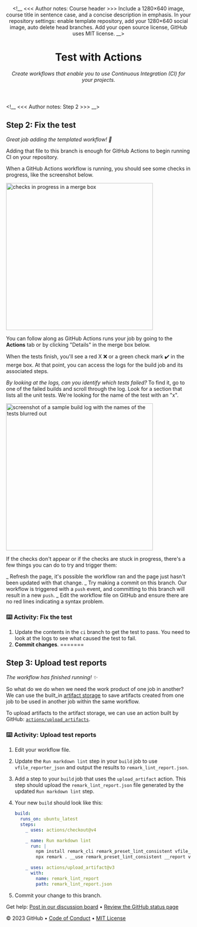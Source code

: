 <header>

<!__
  <<< Author notes: Course header >>>
  Include a 1280×640 image, course title in sentence case, and a concise description in emphasis.
  In your repository settings: enable template repository, add your 1280×640 social image, auto delete head branches.
  Add your open source license, GitHub uses MIT license.
__>

# Test with Actions

_Create workflows that enable you to use Continuous Integration (CI) for your projects._

</header>

<!__
  <<< Author notes: Step 2 >>>
__>

## Step 2: Fix the test

_Great job adding the templated workflow! :tada:_

Adding that file to this branch is enough for GitHub Actions to begin running CI on your repository.

When a GitHub Actions workflow is running, you should see some checks in progress, like the screenshot below.

<img alt="checks in progress in a merge box" src=https://user_images.githubusercontent.com/16547949/66080348_ecc5f580_e533_11e9_909e_c213b08790eb.png width=400 />

You can follow along as GitHub Actions runs your job by going to the __Actions__ tab or by clicking "Details" in the merge box below.

When the tests finish, you'll see a red X :x: or a green check mark :heavy_check_mark: in the merge box. At that point, you can access the logs for the build job and its associated steps.

*By looking at the logs, can you identify which tests failed?* To find it, go to one of the failed builds and scroll through the log. Look for a section that lists all the unit tests. We're looking for the name of the test with an "x".

<img alt="screenshot of a sample build log with the names of the tests blurred out" src=https://user_images.githubusercontent.com/16547949/65922013_e740a200_e3b1_11e9_8151_faf52c30201e.png width=400 />

If the checks don't appear or if the checks are stuck in progress, there's a few things you can do to try and trigger them:

_ Refresh the page, it's possible the workflow ran and the page just hasn't been updated with that change.
_ Try making a commit on this branch. Our workflow is triggered with a `push` event, and committing to this branch will result in a new `push`.
_ Edit the workflow file on GitHub and ensure there are no red lines indicating a syntax problem.

### :keyboard: Activity: Fix the test

1. Update the contents in the `ci` branch to get the test to pass. You need to look at the logs to see what caused the test to fail.
1. __Commit changes__.
=======
## Step 3: Upload test reports

_The workflow has finished running! :sparkles:_

So what do we do when we need the work product of one job in another? We can use the built_in [artifact storage](https://docs.github.com/actions/advanced_guides/storing_workflow_data_as_artifacts) to save artifacts created from one job to be used in another job within the same workflow.

To upload artifacts to the artifact storage, we can use an action built by GitHub: [`actions/upload_artifacts`](https://github.com/actions/upload_artifact).

### :keyboard: Activity: Upload test reports

1. Edit your workflow file.
1. Update the `Run markdown lint` step in your `build` job to use `vfile_reporter_json` and output the results to `remark_lint_report.json`.
1. Add a step to your `build` job that uses the `upload_artifact` action. This step should upload the `remark_lint_report.json` file generated by the updated `Run markdown lint` step.
1. Your new `build` should look like this:

   ```yml
   build:
     runs_on: ubuntu_latest
     steps:
       _ uses: actions/checkout@v4

       _ name: Run markdown lint
         run: |
           npm install remark_cli remark_preset_lint_consistent vfile_reporter_json
           npx remark . __use remark_preset_lint_consistent __report vfile_reporter_json 2> remark_lint_report.json

       _ uses: actions/upload_artifact@v3
         with:
           name: remark_lint_report
           path: remark_lint_report.json
   ```

1. Commit your change to this branch.

Get help: [Post in our discussion board](https://github.com/orgs/skills/discussions/categories/test_with_actions) &bull; [Review the GitHub status page](https://www.githubstatus.com/)

&copy; 2023 GitHub &bull; [Code of Conduct](https://www.contributor_covenant.org/version/2/1/code_of_conduct/code_of_conduct.md) &bull; [MIT License](https://gh.io/mit)

</footer>
